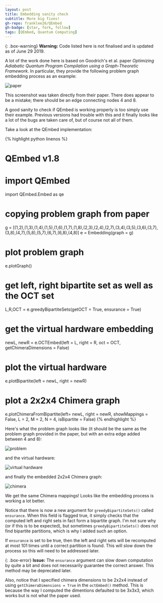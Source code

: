 ```yaml
---
layout: post
title: Embedding sanity check
subtitle: More big fixes!
gh-repo: franklee26/QEmbed
gh-badge: [star, fork, follow]
tags: [QEmbed, Quantum Computing]
---
```


{: .box-warning}
**Warning:** Code listed here is not finalised and is updated as of June 29 2019.

A lot of the work done here is based on Goodrich's et al. paper *Optimizing Adiabatic Quantum Program Compilation using a Graph-Theoretic Framework*. In particular, they provide the following problem graph embedding process as an example:

![paper](https://i.imgur.com/NZbX3Ne.png)

This screenshot was taken directly from their paper. There does appear to be a mistake; there should be an edge connecting nodes 4 and 8. 

A good sanity to check if QEmbed is working properly is too simply use their example. Previous versions had trouble with this and it finally looks like a lot of the bugs are taken care of, but of course not all of them.

Take a look at the QEmbed implementation: 

{% highlight python linenos %}
# QEmbed v1.8
# import QEmbed
import QEmbed.Embed as qe 

# copying problem graph from paper
g = [(1,2),(1,3),(1,4),(1,5),(1,6),(1,7),(1,8),(2,3),(2,4),(2,7),(3,4),(3,5),(3,6),(3,7),(3,8),(4,7),(5,8),(5,7),(6,7),(6,8),(4,8)]
e = Embedding(graph = g)

# plot problem graph
e.plotGraph()

# get left, right bipartite set as well as the OCT set
L,R,OCT = e.greedyBipartiteSets(getOCT = True, ensurance = True)

# get the virtual hardware embedding
newL, newR = e.OCTEmbed(left = L, right = R, oct = OCT, getChimeraDimensions = False)

# plot the virtual hardware
e.plotBipartite(left = newL, right = newR)

# plot a 2x2x4 Chimera graph
e.plotChimeraFromBipartite(left= newL, right = newR, showMappings = False, L = 2, M = 2, N = 4, isBipartite = False)
{% endhighlight %}

Here's what the problem graph looks like (it should be the same as the problem graph provided in the paper, but with an extra edge added between 4 and 8):

![problem](https://i.imgur.com/yTUMj7j.png)

and the virtual hardware:

![virtual hardware](https://i.imgur.com/lM2gSIz.png)

and finally the embedded 2x2x4 Chimera graph:

![chimera](https://i.imgur.com/QYrzGrA.png)

We get the same Chimera mappings! Looks like the embedding process is working a lot better.

Notice that there is now a new argument for `greedyBipartiteSets()` called `ensurance`. When this field is flagged true, it simply checks that the computed left and right sets in fact form a bipartite graph. I'm not sure why (or if this is to be expected), but sometimes `greedyBipartiteSets()` does not find bipartite partitions, which is why I added such an option. 

If `ensurance` is set to be true, then the left and right sets will be recomputed at most 101 times until a correct partition is found. This will slow down the process so this will need to be addressed later.

{: .box-error}
**Issue:** The `ensurance` argument can slow down computation by quite a bit and does not necessarily guarantee the correct answer. This method may be deprecated later.

Also, notice that I specified chimera dimensions to be 2x2x4 instead of using `getChimeraDimensions = True` in the `octEmbed()` method. This is because the way I computed the dimentions defaulted to be 3x3x3, which works but is not what the paper used.